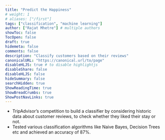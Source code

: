 ```yaml
---
title: "Predict the Happiness"
# weight: 1
# aliases: ["/first"]
tags: ["classification", "machine learning"]
author: ["Rajat Mhetre"] # multiple authors
showToc: false
TocOpen: false
draft: true
hidemeta: false
comments: false
description: "Classify customers based on their reviews"
canonicalURL: "https://canonical.url/to/page"
disableHLJS: true # to disable highlightjs
disableShare: false
disableHLJS: false
hideSummary: false
searchHidden: true
ShowReadingTime: true
ShowBreadCrumbs: true
ShowPostNavLinks: true
---
```


- TripAdvisor’s competition to build a classifier by considering historic data about customer reviews, to check whether they liked their stay or not.
- Tested various classification algorithms like Naive Bayes, Decision Trees etc and achieved an accuracy of 87%.
